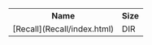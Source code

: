 <table>
<tr><th>Name</th><th>Size</th></tr>
<tr><td>[Recall](Recall/index.html)</td><td>DIR</td></tr>
</table>
